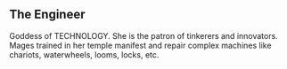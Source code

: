 ## The Engineer
Goddess of TECHNOLOGY. 
She is the patron of tinkerers and innovators. Mages trained in her temple manifest and repair complex machines like chariots, waterwheels, looms, locks, etc.